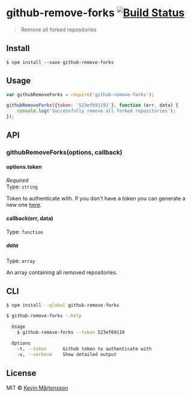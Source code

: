 # github-remove-forks [![Build Status](https://travis-ci.org/kevva/github-remove-forks.svg?branch=master)](https://travis-ci.org/kevva/github-remove-forks)

> Remove all forked repositories


## Install

```
$ npm install --save github-remove-forks
```


## Usage

```js
var githubRemoveForks = require('github-remove-forks');

githubRemoveForks({token: '523ef691191'}, function (err, data) {
	console.log('Successfully remove all forked repositories');
});
```


## API

### githubRemoveForks(options, callback)

#### options.token

*Required*  
Type: `string`

Token to authenticate with. If you don't have a token you can generate a new one [here](https://github.com/settings/tokens/new).

#### callback(err, data)

Type: `function`

##### data

Type: `array`

An array containing all removed repositories.


## CLI

```sh
$ npm install --global github-remove-forks
```

```sh
$ github-remove-forks --help

  Usage
    $ github-remove-forks --token 523ef69119

  Options
    -t, --token      Github token to authenticate with
    -v, --verbose    Show detailed output
```


## License

MIT © [Kevin Mårtensson](https://github.com/kevva)
